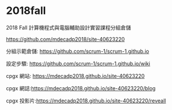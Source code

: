 # 2018fall
2018 Fall 計算機程式與電腦輔助設計實習課程分組倉儲

https://github.com/mdecadp2018/site-40623220

分組示範倉儲: https://github.com/scrum-1/scrum-1.github.io

設定步驟: https://github.com/scrum-1/scrum-1.github.io/wiki

cpgx 網站: https://mdecadp2018.github.io/site-40623220

cpgx 網誌:https://mdecadp2018.github.io/site-40623220/blog

cpgx 投影片:https://mdecadp2018.github.io/site-40623220/reveall
